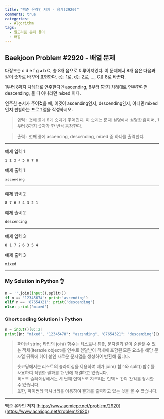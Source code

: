 ```yaml
---
title: "백준 온라인 저지 - 음계(2920)"
comments: true
categories:
  - Algorithm
tags:
  - 알고리즘 문제 풀이
  - 배열
---
```


## Baekjoon Problem #2920 - 배열 문제

다장조는 c d e f g a b C, 총 8개 음으로 이루어져있다. 이 문제에서 8개 음은 다음과 같이 숫자로 바꾸어 표현한다. c는 1로, d는 2로, ..., C를 8로 바꾼다.

1부터 8까지 차례대로 연주한다면 ascending, 8부터 1까지 차례대로 연주한다면 descending, 둘 다 아니라면 mixed 이다.

연주한 순서가 주어졌을 때, 이것이 ascending인지, descending인지, 아니면 mixed인지 판별하는 프로그램을 작성하시오.

> 입력
> : 첫째 줄에 8개 숫자가 주어진다. 이 숫자는 문제 설명에서 설명한 음이며, 1부터 8까지 숫자가 한 번씩 등장한다.

> 출력
> : 첫째 줄에 ascending, descending, mixed 중 하나를 출력한다.

***
예제 입력 1
```
1 2 3 4 5 6 7 8
```

예제 출력 1
```
ascending
```
***
예제 입력 2
```
8 7 6 5 4 3 2 1
```

예제 출력 2
```
descending
```
***
예제 입력 3
```
8 1 7 2 6 3 5 4
```

예제 출력 3
```
mixed
```

***
### My Solution in Python :ok_hand:

```python
n = ''.join(input().split())
if n == '12345678': print('ascending')
elif n == '87654321': print('descending')
else: print('mixed')
```

### Short coding Solution in Python

```python
n = input()[0::2]
print({n: "mixed", "12345678": "ascending", "87654321": "descending"}[n])
```

> 파이썬 string 타입의 join() 함수는 리스트나 튜플, 문자열과 같이 순환할 수 있는 객체(iterable object)를 인수로 전달받아 객체에 포함된 모든 요소를 해당 문자열 뒤쪽에 이어 붙인 새로운 문자열을 생성하여 반환해 줍니다.
> 
> 숏코딩에서는 리스트의 슬라이싱을 이용하여 제가 join() 함수와 split() 함수를 사용하여 작업한 결과를 한 번에 해결하고 있습니다.  
> 리스트 슬라이싱에서는 세 번째 인덱스로 자르려는 인덱스 간의 간격을 명시할 수 있습니다.  
> 또한, 파이썬의 딕셔너리를 이용하여 결과를 출력하고 있는 것을 볼 수 있습니다.

***
백준 온라인 저지 [https://www.acmicpc.net/problem/2920](https://www.acmicpc.net/problem/2920)
